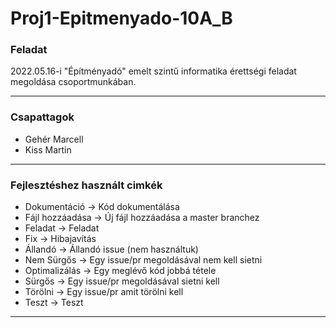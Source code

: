 # Proj1-Epitmenyado-10A_B

### Feladat

2022.05.16-i "Építményadó" emelt szintű informatika érettségi feladat megoldása csoportmunkában.

---

### Csapattagok
- Gehér Marcell
- Kiss Martin
 
---

### Fejlesztéshez használt cimkék

- Dokumentáció -> Kód dokumentálása
- Fájl hozzáadása -> Új fájl hozzáadása a master branchez
- Feladat -> Feladat
- Fix -> Hibajavítás
- Állandó -> Állandó issue (nem használtuk)
- Nem Sürgős -> Egy issue/pr megoldásával nem kell sietni
- Optimalizálás -> Egy meglévő kód jobbá tétele
- Sürgős -> Egy issue/pr megoldásával sietni kell
- Törölni -> Egy issue/pr amit törölni kell
- Teszt -> Teszt

---
